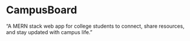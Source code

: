 # CampusBoard
“A MERN stack web app for college students to connect, share resources, and stay updated with campus life.”
